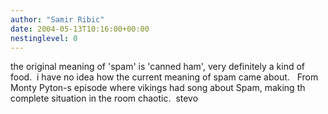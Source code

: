 ```yaml
---
author: "Samir Ribic"
date: 2004-05-13T10:16:00+00:00
nestinglevel: 0
---
```

the original meaning of 'spam' is 'canned ham', very definitely a kind of food.  i have no idea how the current meaning of spam came about.   From Monty Pyton-s episode where vikings had song about Spam, making th complete situation in the room chaotic.  stevo